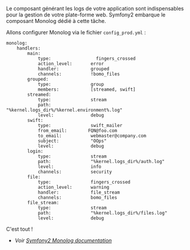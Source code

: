 Le composant générant les logs de votre application sont indispensables pour la gestion de votre plate-forme web. Symfony2 embarque le composant Monolog dédié à cette tâche.

Allons configurer Monolog via le fichier  `config_prod.yml` :


	monolog:
		handlers:
			main:
				type:                 fingers_crossed
				action_level:       error
				handler:            grouped
				channels:           !bomo_files
			grouped:
				type:               group
				members:            [streamed, swift]
			streamed:
				type:               stream
				path:               "%kernel.logs_dir%/%kernel.environment%.log"
				level:              debug
			swift:
				type:               swift_mailer
				from_email:        FQN@foo.com
				to_email:           webmaster@company.com
				subject:            "OOps"
				level:              debug
			login:
				type:               stream
				path:               "%kernel.logs_dir%/auth.log"
				level:              info
				channels:           security
			file:
				type:               fingers_crossed
				action_level:       warning
				handler:            file_stream
				channels:           bomo_files
			file_stream:
				type:               stream
				path:               "%kernel.logs_dir%/files.log"
				level:              debug

C'est tout !

* _Voir [Symfony2 Monolog documentation](http://symfony.com/fr/doc/master/cookbook/logging/monolog.html)_